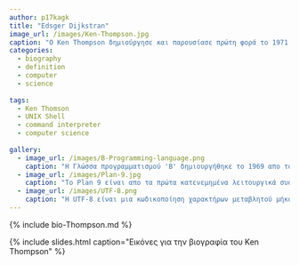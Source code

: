 ```yaml
---
author: p17kagk
title: "Edsger Dijkstran"
image_url: /images/Ken-Thompson.jpg
caption: "O Ken Thompson δημιούργησε και παρουσίασε πρώτη φορά το 1971 το πρώτο UNIX Shell γνωστό ως Τhomspon shell. "
categories:
  - biography
  - definition
  - computer
  - science
  
tags:
  - Ken Thomson
  - UNIX Shell
  - command interpreter
  - computer science
  
gallery:
  - image_url: /images/B-Programming-language.png
    caption: "Η Γλώσσα προγραμματισμού 'Β' δημιουργήθηκε το 1969 απο τους Ken Thompson και Dennis Ritchie στα εργαστήρια  της 'Bell Labs'. Αποτελεί πρόγονο της Γλώσσας προγραμματισμού C."
  - image_url: /images/Plan-9.jpg
    caption: "To Plan 9 είναι απο τα πρώτα κατενεμημένα λειτουργικά συστήματα, και ιδρύθηκε στα μέσα της δεκαετίας του '80 στα εργαστήρια της 'Bell Labs' απο τον Ken Thompson και άλλα μέλη της εταιρίας. "
  - image_url: /images/UTF-8.png
    caption: "Η UTF-8 είναι μια κωδικοποίηση χαρακτήρων μεταβλητού μήκους με δυνατότητα κωδικοποίησης 1,112,064 χαρακτήρες. Σχεδιάστηκε απο τους Ken Thompson και Rob Pike. "
---
```


{% include bio-Thompson.md %}

{% include slides.html caption="Εικόνες για την βιογραφία του Ken Thompson" %}
